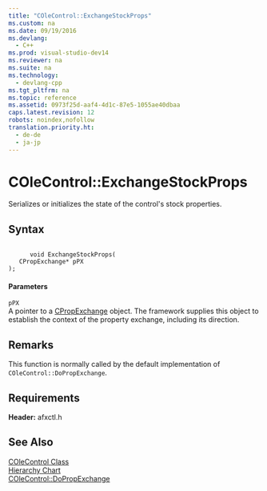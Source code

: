 ```yaml
---
title: "COleControl::ExchangeStockProps"
ms.custom: na
ms.date: 09/19/2016
ms.devlang: 
  - C++
ms.prod: visual-studio-dev14
ms.reviewer: na
ms.suite: na
ms.technology: 
  - devlang-cpp
ms.tgt_pltfrm: na
ms.topic: reference
ms.assetid: 0973f25d-aaf4-4d1c-87e5-1055ae40dbaa
caps.latest.revision: 12
robots: noindex,nofollow
translation.priority.ht: 
  - de-de
  - ja-jp
---
```

# COleControl::ExchangeStockProps
Serializes or initializes the state of the control's stock properties.  
  
## Syntax  
  
```  
  
      void ExchangeStockProps(  
   CPropExchange* pPX   
);  
```  
  
#### Parameters  
 `pPX`  
 A pointer to a [CPropExchange](../vs140/CPropExchange-Class.md) object. The framework supplies this object to establish the context of the property exchange, including its direction.  
  
## Remarks  
 This function is normally called by the default implementation of `COleControl::DoPropExchange`.  
  
## Requirements  
 **Header:** afxctl.h  
  
## See Also  
 [COleControl Class](../vs140/COleControl-Class.md)   
 [Hierarchy Chart](../vs140/Hierarchy-Chart.md)   
 [COleControl::DoPropExchange](../vs140/COleControl--DoPropExchange.md)